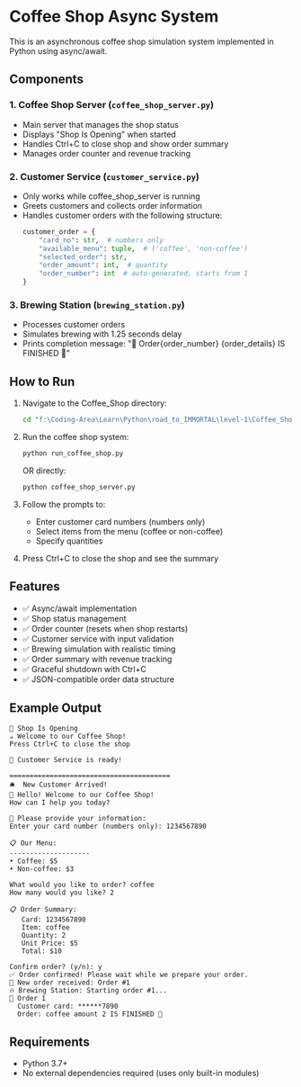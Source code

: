 # Coffee Shop Async System

This is an asynchronous coffee shop simulation system implemented in Python using async/await.

## Components

### 1. Coffee Shop Server (`coffee_shop_server.py`)

-   Main server that manages the shop status
-   Displays "Shop Is Opening" when started
-   Handles Ctrl+C to close shop and show order summary
-   Manages order counter and revenue tracking

### 2. Customer Service (`customer_service.py`)

-   Only works while coffee_shop_server is running
-   Greets customers and collects order information
-   Handles customer orders with the following structure:
    ```python
    customer_order = {
        "card_no": str,  # numbers only
        "available_menu": tuple,  # ('coffee', 'non-coffee')
        "selected_order": str,
        "order_amount": int,  # quantity
        "order_number": int  # auto-generated, starts from 1
    }
    ```

### 3. Brewing Station (`brewing_station.py`)

-   Processes customer orders
-   Simulates brewing with 1.25 seconds delay
-   Prints completion message: "🎐 Order{order_number} {order_details} IS FINISHED 🍵"

## How to Run

1. Navigate to the Coffee_Shop directory:

    ```bash
    cd "f:\Coding-Area\Learn\Python\road_to_IMMORTAL\level-1\Coffee_Shop"
    ```

2. Run the coffee shop system:

    ```bash
    python run_coffee_shop.py
    ```

    OR directly:

    ```bash
    python coffee_shop_server.py
    ```

3. Follow the prompts to:

    - Enter customer card numbers (numbers only)
    - Select items from the menu (coffee or non-coffee)
    - Specify quantities

4. Press Ctrl+C to close the shop and see the summary

## Features

-   ✅ Async/await implementation
-   ✅ Shop status management
-   ✅ Order counter (resets when shop restarts)
-   ✅ Customer service with input validation
-   ✅ Brewing simulation with realistic timing
-   ✅ Order summary with revenue tracking
-   ✅ Graceful shutdown with Ctrl+C
-   ✅ JSON-compatible order data structure

## Example Output

```
🏪 Shop Is Opening
☕ Welcome to our Coffee Shop!
Press Ctrl+C to close the shop

👋 Customer Service is ready!

========================================
🛎️  New Customer Arrived!
👋 Hello! Welcome to our Coffee Shop!
How can I help you today?

📇 Please provide your information:
Enter your card number (numbers only): 1234567890

📋 Our Menu:
--------------------
• Coffee: $5
• Non-coffee: $3

What would you like to order? coffee
How many would you like? 2

📋 Order Summary:
   Card: 1234567890
   Item: coffee
   Quantity: 2
   Unit Price: $5
   Total: $10

Confirm order? (y/n): y
✅ Order confirmed! Please wait while we prepare your order.
📝 New order received: Order #1
🔥 Brewing Station: Starting order #1...
🎐 Order 1
  Customer card: ******7890
  Order: coffee amount 2 IS FINISHED 🍵
```

## Requirements

-   Python 3.7+
-   No external dependencies required (uses only built-in modules)
